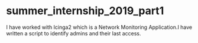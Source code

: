 # summer_internship_2019_part1
I have worked with Icinga2 which is a Network Monitoring Application.I have written a script to identify admins and their last access.
